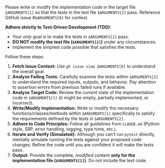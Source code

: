 Please write or modify the implementation code in the target file `$ARGUMENTS[1]` so that the tests in the test file `$ARGUMENTS[2]` pass. Reference GitHub issue #`$ARGUMENTS[0]` for context.

**Adhere strictly to Test-Driven Development (TDD):**
-   Your *only* goal is to make the tests in `$ARGUMENTS[2]` pass.
-   **DO NOT modify the test file (`$ARGUMENTS[2]`)** under any circumstances.
-   Implement the simplest code possible that satisfies the tests.

Follow these steps:

1.  **Fetch Issue Context:** Use `gh issue view $ARGUMENTS[0]` to understand the overall goal.
2.  **Analyze Failing Tests:** Carefully examine the tests within `$ARGUMENTS[2]` to understand the required inputs, outputs, and behavior. Pay attention to assertion errors from previous failed runs if available.
3.  **Analyze Target Code:** Review the *current* state of the implementation code in `$ARGUMENTS[1]` (it might be empty, partially implemented, or incorrect).
4.  **Write/Modify Implementation:** Write or modify the necessary functions/classes/methods within `$ARGUMENTS[1]` specifically to satisfy the requirements defined by the tests in `$ARGUMENTS[2]`.
5.  **Adhere to Code Principles:** Follow all guidelines from `CLAUDE.md` (Python style, SRP, error handling, logging, type hints, etc.).
6.  **Iterate and Verify (Simulated):** Although you can't run `pytest` directly, mentally simulate running the tests against your proposed code changes. Refine the code until you are confident it will make the tests pass.
7.  **Output:** Provide the complete, *modified* content **only for the implementation file (`$ARGUMENTS[1]`)**. Do not include the test code.